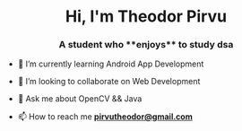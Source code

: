 <h1 align="center">Hi, I'm Theodor Pirvu</h1>
<h3 align="center">A student who **enjoys** to study dsa</h3>

- 🌱 I’m currently learning Android App Development

- 👯 I’m looking to collaborate on Web Development

- 💬 Ask me about OpenCV && Java

- 📫 How to reach me **pirvutheodor@gmail.com**
<!--
<h3 align="left">Connect with me:</h3>
<p align="left">
</p>

 <p>&nbsp;<img align="center" src="https://github-readme-stats.vercel.app/api?username=theodor-pirvu&show_icons=true&locale=en" alt="theodor-pirvu" /></p>
-->

